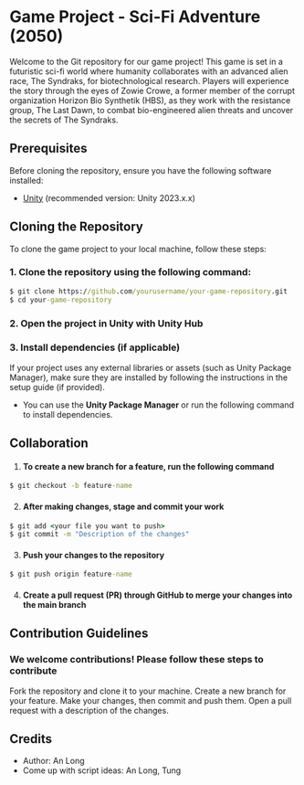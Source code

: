 # Game Project - Sci-Fi Adventure (2050)

Welcome to the Git repository for our game project! This game is set in a futuristic sci-fi world where humanity collaborates with an advanced alien race, The Syndraks, for biotechnological research. Players will experience the story through the eyes of Zowie Crowe, a former member of the corrupt organization Horizon Bio Synthetik (HBS), as they work with the resistance group, The Last Dawn, to combat bio-engineered alien threats and uncover the secrets of The Syndraks.

## Prerequisites

Before cloning the repository, ensure you have the following software installed:

- [Unity](https://unity.com/) (recommended version: Unity 2023.x.x)

## Cloning the Repository

To clone the game project to your local machine, follow these steps:

### 1. Clone the repository using the following command:

```cmd
$ git clone https://github.com/yourusername/your-game-repository.git
$ cd your-game-repository
```
  
### 2. Open the project in Unity with Unity Hub

### 3. Install dependencies (if applicable)

If your project uses any external libraries or assets (such as Unity Package Manager), make sure they are installed by following the instructions in the setup guide (if provided).

- You can use the **Unity Package Manager** or run the following command to install dependencies.

## Collaboration

1. #### To create a new branch for a feature, run the following command

```cmd
$ git checkout -b feature-name
```
  
2. #### After making changes, stage and commit your work

```cmd
$ git add <your file you want to push>
$ git commit -m "Description of the changes"
```

3. #### Push your changes to the repository

```cmd
$ git push origin feature-name
```

4. #### Create a pull request (PR) through GitHub to merge your changes into the main branch

## Contribution Guidelines

### We welcome contributions! Please follow these steps to contribute

Fork the repository and clone it to your machine.
Create a new branch for your feature.
Make your changes, then commit and push them.
Open a pull request with a description of the changes.

## Credits

- Author: An Long
- Come up with script ideas: An Long, Tung
